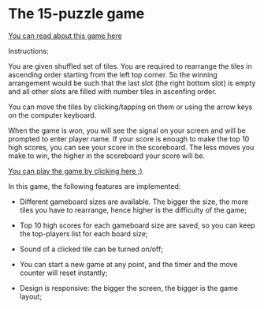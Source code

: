 # The **15-puzzle** game

[You can read about this game here](https://en.wikipedia.org/wiki/15_puzzle)

Instructions:

You are given shuffled set of tiles. You are required to rearrange the tiles in ascending order starting from the left top corner. So the winning arrangement would be such that the last slot (the right bottom slot) is empty and all other slots are filled with number tiles in ascenfing order.

You can move the tiles by clicking/tapping on them or using the arrow keys on the computer keyboard.

When the game is won, you will see the signal on your screen and will be prompted to enter player name. If your score is enough to make the top 10 high scores, you can see your score in the scoreboard. The less moves you make to win, the higher in the scoreboard your score will be.

[You can play the game by clicking here ;)](https://zilola08.github.io/fifteen-puzzle-game)

In this game, the following features are implemented:

- Different gameboard sizes are available. The bigger the size, the more tiles you have to rearrange, hence higher is the difficulty of the game;

- Top 10 high scores for each gameboard size are saved, so you can keep the top-players list for each board size;

- Sound of a clicked tile can be turned on/off;

- You can start a new game at any point, and the timer and the move counter will reset instantly;

- Design is responsive: the bigger the screen, the bigger is the game layout;
